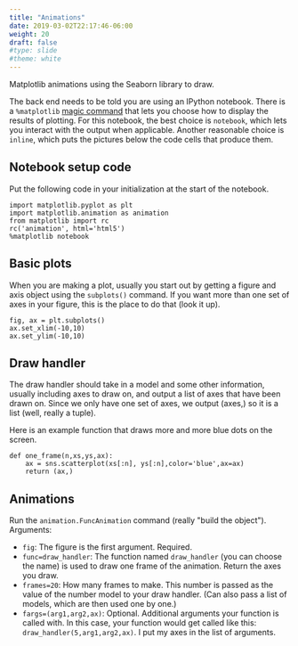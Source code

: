 ```yaml
---
title: "Animations"
date: 2019-03-02T22:17:46-06:00
weight: 20
draft: false
#type: slide
#theme: white
---
```


Matplotlib animations using the Seaborn library to draw. 

The back end needs to be told you are using an IPython notebook. There
is a `%matplotlib` [magic
command](https://ipython.readthedocs.io/en/stable/interactive/plotting.html)
that lets you choose how to display the results of plotting. For this
notebook, the best choice is `notebook`, which lets you interact with
the output when applicable. Another reasonable choice is `inline`,
which puts the pictures below the code cells that produce them.

## Notebook setup code

Put the following code in your initialization at the start of the
notebook.

	import matplotlib.pyplot as plt
	import matplotlib.animation as animation
	from matplotlib import rc
	rc('animation', html='html5')
	%matplotlib notebook
	

## Basic plots

When you are making a plot, usually you start out by getting a figure
and axis object using the `subplots()` command. If you want more than
one set of axes in your figure, this is the place to do that (look it
up). 

	fig, ax = plt.subplots()
	ax.set_xlim(-10,10)
	ax.set_ylim(-10,10)
	
## Draw handler 

The draw handler should take in a model and some other information,
usually including axes to draw on, and output a list of axes that have been
drawn on. Since we only have one set of axes, we output (axes,) so it
is a list (well, really a tuple).

Here is an example function that draws more and more blue dots on the screen.

	def one_frame(n,xs,ys,ax):
		ax = sns.scatterplot(xs[:n], ys[:n],color='blue',ax=ax)
		return (ax,)

## Animations

Run the `animation.FuncAnimation` command (really "build the
object"). Arguments:

* `fig`: The figure is the first argument. Required.
* `func=draw_handler`: The function named `draw_handler` (you can choose the
  name) is used to draw one frame of the animation. Return the axes
  you draw. 
* `frames=20`: How many frames to make. This number is passed as the
  value of the number model to your draw handler. (Can also pass a
  list of models, which are then used one by one.) 
* `fargs=(arg1,arg2,ax)`: Optional. Additional arguments your function is
  called with. In this case, your function would get called like this:
  `draw_handler(5,arg1,arg2,ax)`. I put my axes in the list of arguments.

